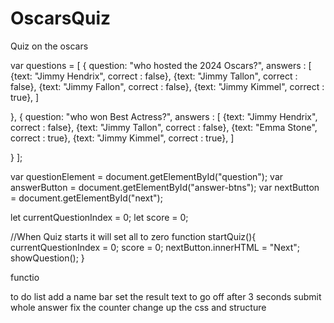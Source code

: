 # OscarsQuiz
Quiz on the oscars

var questions = [
  { question: "who hosted the 2024 Oscars?",
  answers : [
    {text: "Jimmy Hendrix", correct : false},
    {text: "Jimmy Tallon", correct : false},
    {text: "Jimmy Fallon", correct : false},
    {text: "Jimmy Kimmel", correct : true},
   ]

},
{ question: "who won Best Actress?",
answers : [
  {text: "Jimmy Hendrix", correct : false},
  {text: "Jimmy Tallon", correct : false},
  {text: "Emma Stone", correct : true},
  {text: "Jimmy Kimmel", correct : true},
 ]

}
];

var questionElement = document.getElementById("question");
var answerButton = document.getElementById("answer-btns");
var nextButton = document.getElementById("next");

let currentQuestionIndex = 0;
let score = 0; 


//When Quiz starts it will set all to zero
function startQuiz(){
  currentQuestionIndex = 0;
  score = 0;
  nextButton.innerHTML = "Next";
  showQuestion();
}

functio


to do list 
add a name bar 
set the result text to go off after 3 seconds 
submit whole answer 
fix the counter 
change up the css and structure